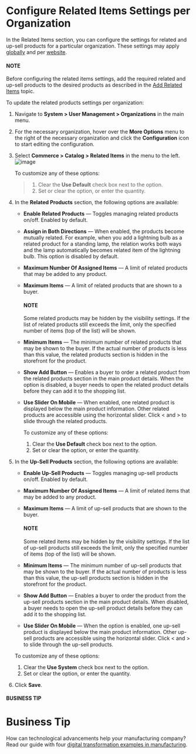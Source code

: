 <a id="sys-users-organization-commerce-catalog-related-products"></a>

<a id="sys-users-organization-commerce-catalog-upsell-products"></a>

# Configure Related Items Settings per Organization

In the Related Items section, you can configure the settings for related and up-sell products for a particular organization. These settings may apply [globally](../../../../../configuration/commerce/catalog/global-related-products.md#sys-commerce-catalog-relate-products-main) and per [website](../../../../../websites/web-configuration/commerce/catalog/website-related-products.md#sys-websites-commerce-catalog-related-products).

#### NOTE
Before configuring the related items settings, add the required related and up-sell products to the desired products as described in the [Add Related Items](../../../../../../products/products/create-simple.md#products-related-items) topic.

To update the related products settings per organization:

1. Navigate to **System > User Management > Organizations** in the main menu.
2. For the necessary organization, hover over the <i class="fa fa-ellipsis-h fa-lg" aria-hidden="true"></i> **More Options** menu to the right of the necessary organization and click the <i class="fas fa-cog" aria-hidden="true"></i> **Configuration** icon to start editing the configuration.
3. Select **Commerce > Catalog > Related Items** in the menu to the left.
   ![image](user/img/products/products/RelatedProductsOrg.png)

   To customize any of these options:
   > 1. Clear the **Use Default** check box next to the option.
   > 2. Set or clear the option, or enter the quantity.
4. In the **Related Products** section, the following options are available:
   * **Enable Related Products** — Toggles managing related products on/off. Enabled by default.
   * **Assign in Both Directions** — When enabled, the products become mutually related. For example, when you add a lightning bulb as a related product for a standing lamp, the relation works both ways and the lamp automatically becomes related item of the lightning bulb. This option is disabled by default.
   * **Maximum Number Of Assigned Items** — A limit of related products that may be added to any product.
   * **Maximum Items** — A limit of related products that are shown to a buyer.

     #### NOTE
     Some related products may be hidden by the visibility settings. If the list of related products still exceeds the limit, only the specified number of items (top of the list) will be shown.
   * **Minimum Items** — The minimum number of related products that may be shown to the buyer. If the actual number of products is less than this value, the related products section is hidden in the storefront for the product.
   * **Show Add Button** — Enables a buyer to order a related product from the related products section in the main product details. When the option is disabled, a buyer needs to open the related product details before they can add it to the shopping list.
   * **Use Slider On Mobile** — When enabled, one related product is displayed below the main product information. Other related products are accessible using the horizontal slider. Click < and > to slide through the related products.

     To customize any of these options:
     1. Clear the **Use Default** check box next to the option.
     2. Set or clear the option, or enter the quantity.
5. In the **Up-Sell Products** section, the following options are available:
   * **Enable Up-Sell Products** — Toggles managing up-sell products on/off. Enabled by default.
   * **Maximum Number Of Assigned Items** — A limit of related items that may be added to any product.
   * **Maximum Items** — A limit of up-sell products that are shown to the buyer.

     #### NOTE
     Some related items may be hidden by the visibility settings. If the list of up-sell products still exceeds the limit, only the specified number of items (top of the list) will be shown.
   * **Minimum Items** — The minimum number of up-sell products that may be shown to the buyer. If the actual number of products is less than this value, the up-sell products section is hidden in the storefront for the product.
   * **Show Add Button** — Enables a buyer to order the product from the up-sell products section in the main product details. When disabled, a buyer needs to open the up-sell product details before they can add it to the shopping list.
   * **Use Slider On Mobile** — When the option is enabled, one up-sell product is displayed below the main product information. Other up-sell products are accessible using the horizontal slider. Click < and > to slide through the up-sell products.

   To customize any of these options:
   1. Clear the **Use System** check box next to the option.
   2. Set or clear the option, or enter the quantity.
6. Click **Save**.

#### BUSINESS TIP
# Business Tip

How can technological advancements help your manufacturing company? Read our guide with four <a href="https://oroinc.com/b2b-ecommerce/blog/digital-transformation-in-manufacturing/" target="_blank">digital transformation examples in manufacturing</a>.

<!-- fa-bars = fa-navicon -->
<!-- Ic Tiles is used as Set As Default in saved views, and as tiles in display layout options -->
<!-- IcPencil refers to Rename in Commerce and Inline Editing in CRM -->
<!-- Check mark in the square. -->
<!-- SortDesc is also used as drop-down arrow -->

